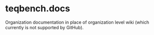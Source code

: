 # teqbench.docs
Organization documentation in place of organization level wiki (which currently is not supported by GitHub).
